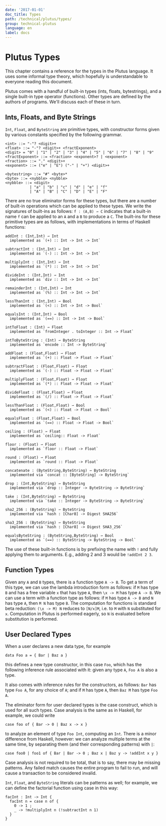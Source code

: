```yaml
---
date: '2017-01-01'
doc_title: Types
path: /technical/plutus/types/
group: technical-plutus
language: en
label: docs
---
```

<!-- Reviewed at 25dc86c0fd9741b2f1c59d3a594c48844bbc73f5 -->

# Plutus Types

This chapter contains a reference for the types in the Plutus language. It uses
some informal type theory, which hopefully is understandable to everyone reading
this document.

Plutus comes with a handful of built-in types (ints, floats, bytestrings), and a
single built-in type operator (functions). Other types are defined by the
authors of programs. We'll discuss each of these in turn.

## Ints, Floats, and Byte Strings

`Int`, `Float`, and `ByteString` are primitive types, with constructor forms
given by various constants specified by the following grammar.

    <int> ::= "-"? <digit>+
    <float> ::= "-"? <digit>+ <fractExponent>
    <digit> = "0" | "1" | "2" | "3" | "4" | "5" | "6" | "7" | "8" | "9"
    <fractExponent> ::= <fraction> <exponent>? | <exponent>
    <fraction> ::= "." <digit>+
    <exponent> ::= ("e" | "E") ("-" | "+") <digit>+

    <bytestring> ::= "#" <byte>*
    <byte> ::= <nybble> <nybble>
    <nybble> ::= <digit>
               | "a" | "b" | "c" | "d" | "e" | "f"
               | "A" | "B" | "C" | "D" | "E" | "F"

There are no true eliminator forms for these types, but there are a number of
built-in operations which can be applied to these types. We write the signatures
of built-ins as follows: `f : (A,B) ⇀ C` indicates that a built-in name `f` can
be applied to an `A` and a `B` to produce a `C`. The built-ins for these
primitive types are as follows, with implementations in terms of Haskell
functions:

    addInt : (Int,Int) ⇀ Int
      implemented as `(+) :: Int -> Int -> Int`

    subtractInt : (Int,Int) ⇀ Int
      implemented as `(-) :: Int -> Int -> Int`

    multiplyInt : (Int,Int) ⇀ Int
      implemented as `(*) :: Int -> Int -> Int`

    divideInt : (Int,Int) ⇀ Int
      implemented as `div :: Int -> Int -> Int`

    remainderInt : (Int,Int) ⇀ Int
      implemented as `(%) :: Int -> Int -> Int`

    lessThanInt : (Int,Int) ⇀ Bool
      implemented as `(<) :: Int -> Int -> Bool`

    equalsInt : (Int,Int) ⇀ Bool
      implemented as `(==) :: Int -> Int -> Bool`

    intToFloat : (Int) ⇀ Float
      implemented as `fromInteger . toInteger :: Int -> Float`

    intToByteString : (Int) ⇀ ByteString
      implemented as `encode :: Int -> ByteString`

    addFloat : (Float,Float) ⇀ Float
      implemented as `(+) :: Float -> Float -> Float`

    subtractFloat : (Float,Float) ⇀ Float
      implemented as `(-) :: Float -> Float -> Float`

    multiplyFloat : (Float,Float) ⇀ Float
      implemented as `(*) :: Float -> Float -> Float`

    divideFloat : (Float,Float) ⇀ Float
      implemented as `(/) :: Float -> Float -> Float`

    lessThanFloat : (Float,Float) ⇀ Bool
      implemented as `(<) :: Float -> Float -> Bool`

    equalsFloat : (Float,Float) ⇀ Bool
      implemented as `(==) :: Float -> Float -> Bool`

    ceiling : (Float) ⇀ Float
      implemented as `ceiling:: Float -> Float`

    floor : (Float) ⇀ Float
      implemented as `floor :: Float -> Float`

    round : (Float) ⇀ Float
      implemented as `round :: Float -> Float`

    concatenate : (ByteString,ByteString) ⇀ ByteString
      implemented via `concat :: [ByteString] -> ByteString`

    drop : (Int,ByteString) ⇀ ByteString
      implemented via `drop :: Integer -> ByteString -> ByteString`

    take : (Int,ByteString) ⇀ ByteString
      implemented via `take :: Integer -> ByteString -> ByteString`

    sha2_256 : (ByteString) ⇀ ByteString
      implemented via `hash : [Char8] -> Digest SHA256`

    sha3_256 : (ByteString) ⇀ ByteString
      implemented via `hash : [Char8] -> Digest SHA3_256`

    equalsByteString : (ByteString,ByteString) ⇀ Bool
      implemented as `(==) :: ByteString -> ByteString -> Bool`

The use of these built-in functions is by prefixing the name with `!` and fully
applying them to arguments. E.g., adding 2 and 3 would be `!addInt 2 3`.

## Function Types

Given any `A` and `B` types, there is a function type `A -> B`. To get a term of
this type, we can use the lambda introduction form as follows: if `M` has type
`B` and has a free variable `x` that has type `A`, then `\x -> M` has type
`A -> B`. We can use a term with a function type as follows: if `M` has type
`A -> B` and `N` has type `A`, then `M N` has type `B`. The computation for
functions is standard beta reduction: `(\x -> M) N` reduces to `[N/x]M`, i.e. to
`M` with `N` substituted for `x`. Computation in Plutus is performed eagerly, so
`N` is evaluated before substitution is performed.

## User Declared Types

When a user declares a new data type, for example

    data Foo a = { Bar | Baz a }

this defines a new type constructor, in this case `Foo`, which has the following
inference rule associated with it: given any type `A`, `Foo A` is also a type.

It also comes with inference rules for the constructors, as follows: `Bar` has
type `Foo A`, for any choice of `A`; and if `M` has type `A`, then `Baz M` has
type `Foo A`.

The eliminator form for user declared types is the case construct, which is used
for all such types. Case analysis is the same as in Haskell, for example, we
could write

    case foo of { Bar -> 0 | Baz x -> x }

to analyze an element of type `Foo Int`, computing an `Int`. There is a minor
difference from Haskell, however: we can analyze multiple terms at the same
time, by separating them (and their corresponding patterns) with `|`:

    case foo0 | foo1 of { Bar | Bar -> 0 ; Baz x | Baz y -> !addInt x y }

Case analysis is not required to be total, that is to say, there may be missing
patterns. Any failed match causes the entire program to fail to run, and will
cause a transaction to be considered invalid.

`Int`, `Float`, and `ByteString` literals can be patterns as well; for example,
we can define the factorial function using case in this way:

    facInt : Int -> Int {
      facInt n = case n of {
        0 -> 1 ;
        _ -> !multiplyInt n (!subtractInt n 1)
      }
    }
